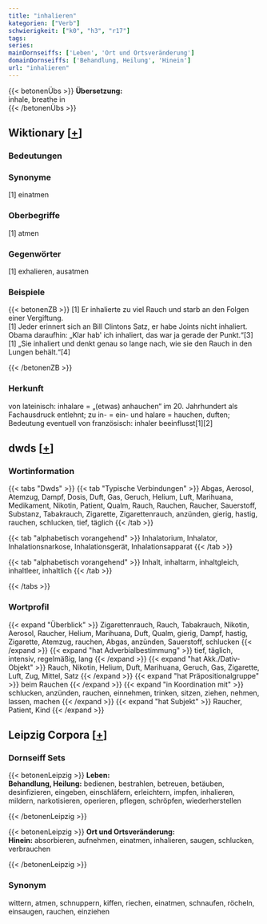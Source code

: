 ```yaml
---
title: "inhalieren"
kategorien: ["Verb"]
schwierigkeit: ["k0", "h3", "r17"]
tags:
series:
mainDornseiffs: ['Leben', 'Ort und Ortsveränderung']
domainDornseiffs: ['Behandlung, Heilung', 'Hinein']
url: "inhalieren"
---
```


{{< betonenÜbs >}}
**Übersetzung:**  
inhale, breathe in  
{{< /betonenÜbs >}}

## Wiktionary [[+](https://de.wiktionary.org/wiki/inhalieren)]

### Bedeutungen

### Synonyme
[1] einatmen  

### Oberbegriffe
[1] atmen  

### Gegenwörter
[1] exhalieren, ausatmen  

### Beispiele
{{< betonenZB >}}
[1] Er inhalierte zu viel Rauch und starb an den Folgen einer Vergiftung.  
[1] Jeder erinnert sich an Bill Clintons Satz, er habe Joints nicht inhaliert. Obama daraufhin: „Klar hab' ich inhaliert, das war ja gerade der Punkt.“[3]  
[1] „Sie inhaliert und denkt genau so lange nach, wie sie den Rauch in den Lungen behält.“[4]  

{{< /betonenZB >}}
### Herkunft
von lateinisch: inhalare = „(etwas) anhauchen“ im 20. Jahrhundert als Fachausdruck entlehnt; zu in- = ein- und halare = hauchen, duften; Bedeutung eventuell von französisch: inhaler beeinflusst[1][2]  



## dwds [[+](https://www.dwds.de/wb/inhalieren)]

### Wortinformation
{{< tabs "Dwds" >}}
{{< tab "Typische Verbindungen" >}}
Abgas, Aerosol, Atemzug, Dampf, Dosis, Duft, Gas, Geruch, Helium, Luft, Marihuana, Medikament, Nikotin, Patient, Qualm, Rauch, Rauchen, Raucher, Sauerstoff, Substanz, Tabakrauch, Zigarette, Zigarettenrauch, anzünden, gierig, hastig, rauchen, schlucken, tief, täglich
{{< /tab >}}

{{< tab "alphabetisch vorangehend" >}}
Inhalatorium, Inhalator, Inhalationsnarkose, Inhalationsgerät, Inhalationsapparat
{{< /tab >}}

{{< tab "alphabetisch vorangehend" >}}
Inhalt, inhaltarm, inhaltgleich, inhaltleer, inhaltlich
{{< /tab >}}

{{< /tabs >}}

### Wortprofil
{{< expand "Überblick" >}} Zigarettenrauch, Rauch, Tabakrauch, Nikotin, Aerosol, Raucher, Helium, Marihuana, Duft, Qualm, gierig, Dampf, hastig, Zigarette, Atemzug, rauchen, Abgas, anzünden, Sauerstoff, schlucken {{< /expand >}}
{{< expand "hat Adverbialbestimmung" >}} tief, täglich, intensiv, regelmäßig, lang {{< /expand >}}
{{< expand "hat Akk./Dativ-Objekt" >}} Rauch, Nikotin, Helium, Duft, Marihuana, Geruch, Gas, Zigarette, Luft, Zug, Mittel, Satz {{< /expand >}}
{{< expand "hat Präpositionalgruppe" >}} beim Rauchen {{< /expand >}}
{{< expand "in Koordination mit" >}} schlucken, anzünden, rauchen, einnehmen, trinken, sitzen, ziehen, nehmen, lassen, machen {{< /expand >}}
{{< expand "hat Subjekt" >}} Raucher, Patient, Kind {{< /expand >}}

## Leipzig Corpora [[+](https://corpora.uni-leipzig.de/en/res?word=inhalieren&corpusId=deu_newscrawl-public_2018)]

### Dornseiff Sets
{{< betonenLeipzig >}}
**Leben:**  
**Behandlung, Heilung:** bedienen, bestrahlen, betreuen, betäuben, desinfizieren, eingeben, einschläfern, erleichtern, impfen, inhalieren, mildern, narkotisieren, operieren, pflegen, schröpfen, wiederherstellen  

{{< /betonenLeipzig >}}


{{< betonenLeipzig >}}
**Ort und Ortsveränderung:**  
**Hinein:** absorbieren, aufnehmen, einatmen, inhalieren, saugen, schlucken, verbrauchen  

{{< /betonenLeipzig >}}

### Synonym
wittern, atmen, schnuppern, kiffen, riechen, einatmen, schnaufen, röcheln, einsaugen, rauchen, einziehen

